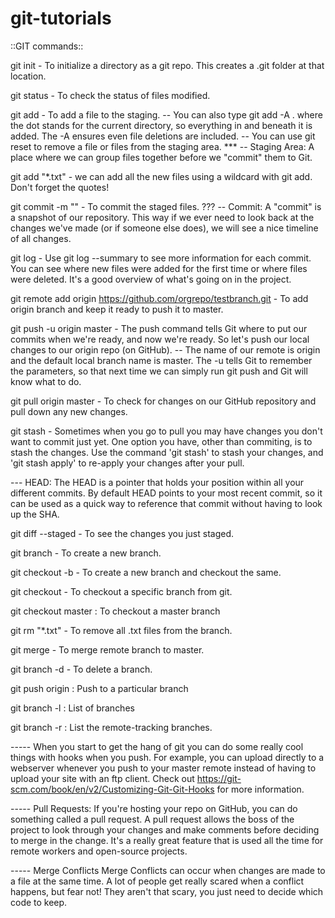 # git-tutorials
::GIT commands::

git init - To initialize a directory as a git repo. This creates a .git folder at that location.

git status - To check the status of files modified.

git add <filename> - To add a file to the staging.
-- You can also type git add -A . where the dot stands for the current directory, so everything in and beneath it is added. The -A ensures even file deletions are included.
-- You can use git reset <filename> to remove a file or files from the staging area. ***
-- Staging Area: A place where we can group files together before we "commit" them to Git.

git add "*.txt" - we can add all the new files using a wildcard with git add. Don't forget the quotes!

git commit -m "<message>" - To commit the staged files. ???
-- Commit: A "commit" is a snapshot of our repository. This way if we ever need to look back at the changes we've made (or if someone else does), we will see a nice timeline of all changes.

git log - Use git log --summary to see more information for each commit. You can see where new files were added for the first time or where files were deleted. It's a good overview of what's going on in the project.

git remote add origin https://github.com/orgrepo/testbranch.git - To add origin branch and keep it ready to push it to master.

git push -u origin master - The push command tells Git where to put our commits when we're ready, and now we're ready. So let's push our local changes to our origin repo (on GitHub).
-- The name of our remote is origin and the default local branch name is master. The -u tells Git to remember the parameters, so that next time we can simply run git push and Git will know what to do.

git pull origin master - To check for changes on our GitHub repository and pull down any new changes.

git stash - Sometimes when you go to pull you may have changes you don't want to commit just yet. One option you have, other than commiting, is to stash the changes.
Use the command 'git stash' to stash your changes, and 'git stash apply' to re-apply your changes after your pull.

--- HEAD: The HEAD is a pointer that holds your position within all your different commits. By default HEAD points to your most recent commit, so it can be used as a quick way to reference that commit without having to look up the SHA.

git diff --staged - To see the changes you just staged.

git branch <branch-name> - To create a new branch.

git checkout -b <branch-name> - To create a new branch and checkout the same.

git checkout <branch-name> - To checkout a specific branch from git.

git checkout master : To checkout a master branch

git rm "*.txt" - To remove all .txt files from the branch.

git merge <branch-name> - To merge remote branch to master.

git branch -d <branch name> - To delete a branch.

git push origin <branch name> : Push to a particular branch

git branch -l : List of branches

git branch -r : List the remote-tracking branches.

----- When you start to get the hang of git you can do some really cool things with hooks when you push.
For example, you can upload directly to a webserver whenever you push to your master remote instead of having to upload your site with an ftp client. Check out https://git-scm.com/book/en/v2/Customizing-Git-Git-Hooks for more information.

----- Pull Requests: If you're hosting your repo on GitHub, you can do something called a pull request.
A pull request allows the boss of the project to look through your changes and make comments before deciding to merge in the change. It's a really great feature that is used all the time for remote workers and open-source projects.

----- Merge Conflicts
Merge Conflicts can occur when changes are made to a file at the same time. A lot of people get really scared when a conflict happens, but fear not! They aren't that scary, you just need to decide which code to keep.
